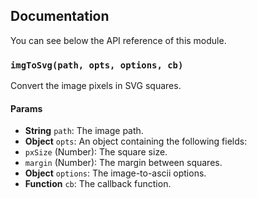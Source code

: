 ## Documentation

You can see below the API reference of this module.

### `imgToSvg(path, opts, options, cb)`
Convert the image pixels in SVG squares.

#### Params

- **String** `path`: The image path.
- **Object** `opts`: An object containing the following fields:
 - `pxSize` (Number): The square size.
 - `margin` (Number): The margin between squares.
- **Object** `options`: The image-to-ascii options.
- **Function** `cb`: The callback function.

